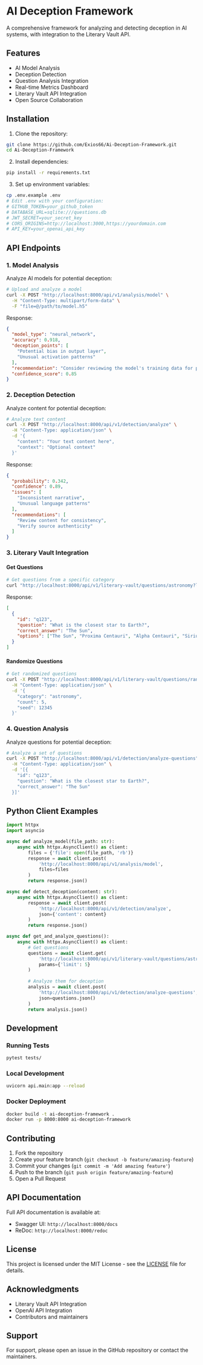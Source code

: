 # AI Deception Framework

A comprehensive framework for analyzing and detecting deception in AI systems, with integration to the Literary Vault API.

## Features

- AI Model Analysis
- Deception Detection
- Question Analysis Integration
- Real-time Metrics Dashboard
- Literary Vault API Integration
- Open Source Collaboration

## Installation

1. Clone the repository:

```bash
git clone https://github.com/Exios66/Ai-Deception-Framework.git
cd Ai-Deception-Framework
```

2. Install dependencies:

```bash
pip install -r requirements.txt
```

3. Set up environment variables:

```bash
cp .env.example .env
# Edit .env with your configuration:
# GITHUB_TOKEN=your_github_token
# DATABASE_URL=sqlite:///questions.db
# JWT_SECRET=your_secret_key
# CORS_ORIGINS=http://localhost:3000,https://yourdomain.com
# API_KEY=your_openai_api_key
```

## API Endpoints

### 1. Model Analysis

Analyze AI models for potential deception:

```bash
# Upload and analyze a model
curl -X POST "http://localhost:8000/api/v1/analysis/model" \
  -H "Content-Type: multipart/form-data" \
  -F "file=@/path/to/model.h5"
```

Response:

```json
{
  "model_type": "neural_network",
  "accuracy": 0.918,
  "deception_points": [
    "Potential bias in output layer",
    "Unusual activation patterns"
  ],
  "recommendation": "Consider reviewing the model's training data for potential biases",
  "confidence_score": 0.85
}
```

### 2. Deception Detection

Analyze content for potential deception:

```bash
# Analyze text content
curl -X POST "http://localhost:8000/api/v1/detection/analyze" \
  -H "Content-Type: application/json" \
  -d '{
    "content": "Your text content here",
    "context": "Optional context"
  }'
```

Response:

```json
{
  "probability": 0.342,
  "confidence": 0.89,
  "issues": [
    "Inconsistent narrative",
    "Unusual language patterns"
  ],
  "recommendations": [
    "Review content for consistency",
    "Verify source authenticity"
  ]
}
```

### 3. Literary Vault Integration

#### Get Questions

```bash
# Get questions from a specific category
curl "http://localhost:8000/api/v1/literary-vault/questions/astronomy?limit=5&random=true"
```

Response:

```json
[
  {
    "id": "q123",
    "question": "What is the closest star to Earth?",
    "correct_answer": "The Sun",
    "options": ["The Sun", "Proxima Centauri", "Alpha Centauri", "Sirius"]
  }
]
```

#### Randomize Questions

```bash
# Get randomized questions
curl -X POST "http://localhost:8000/api/v1/literary-vault/questions/randomize" \
  -H "Content-Type: application/json" \
  -d '{
    "category": "astronomy",
    "count": 5,
    "seed": 12345
  }'
```

### 4. Question Analysis

Analyze questions for potential deception:

```bash
# Analyze a set of questions
curl -X POST "http://localhost:8000/api/v1/detection/analyze-questions" \
  -H "Content-Type: application/json" \
  -d '[{
    "id": "q123",
    "question": "What is the closest star to Earth?",
    "correct_answer": "The Sun"
  }]'
```

## Python Client Examples

```python
import httpx
import asyncio

async def analyze_model(file_path: str):
    async with httpx.AsyncClient() as client:
        files = {'file': open(file_path, 'rb')}
        response = await client.post(
            'http://localhost:8000/api/v1/analysis/model',
            files=files
        )
        return response.json()

async def detect_deception(content: str):
    async with httpx.AsyncClient() as client:
        response = await client.post(
            'http://localhost:8000/api/v1/detection/analyze',
            json={'content': content}
        )
        return response.json()

async def get_and_analyze_questions():
    async with httpx.AsyncClient() as client:
        # Get questions
        questions = await client.get(
            'http://localhost:8000/api/v1/literary-vault/questions/astronomy',
            params={'limit': 5}
        )
        
        # Analyze them for deception
        analysis = await client.post(
            'http://localhost:8000/api/v1/detection/analyze-questions',
            json=questions.json()
        )
        return analysis.json()
```

## Development

### Running Tests

```bash
pytest tests/
```

### Local Development

```bash
uvicorn api.main:app --reload
```

### Docker Deployment

```bash
docker build -t ai-deception-framework .
docker run -p 8000:8000 ai-deception-framework
```

## Contributing

1. Fork the repository
2. Create your feature branch (`git checkout -b feature/amazing-feature`)
3. Commit your changes (`git commit -m 'Add amazing feature'`)
4. Push to the branch (`git push origin feature/amazing-feature`)
5. Open a Pull Request

## API Documentation

Full API documentation is available at:

- Swagger UI: `http://localhost:8000/docs`
- ReDoc: `http://localhost:8000/redoc`

## License

This project is licensed under the MIT License - see the [LICENSE](LICENSE) file for details.

## Acknowledgments

- Literary Vault API Integration
- OpenAI API Integration
- Contributors and maintainers

## Support

For support, please open an issue in the GitHub repository or contact the maintainers.
